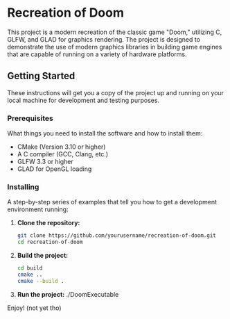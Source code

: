 # Recreation of Doom

This project is a modern recreation of the classic game "Doom," utilizing C, GLFW, and GLAD for graphics rendering. The project is designed to demonstrate the use of modern graphics libraries in building game engines that are capable of running on a variety of hardware platforms.

## Getting Started

These instructions will get you a copy of the project up and running on your local machine for development and testing purposes.

### Prerequisites

What things you need to install the software and how to install them:

- CMake (Version 3.10 or higher)
- A C compiler (GCC, Clang, etc.)
- GLFW 3.3 or higher
- GLAD for OpenGL loading

### Installing

A step-by-step series of examples that tell you how to get a development environment running:

1. **Clone the repository:**

   ```sh
   git clone https://github.com/yourusername/recreation-of-doom.git
   cd recreation-of-doom

2. **Build the project:**

   ```sh
   cd build
   cmake ..
   cmake --build .

3. **Run the project:**
   ./DoomExecutable

Enjoy! (not yet tho)

